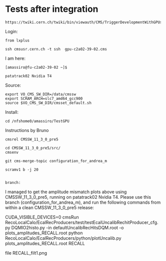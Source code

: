 Tests after integration
====

    https://twiki.cern.ch/twiki/bin/viewauth/CMS/TriggerDevelopmentWithGPUs

Login:

    from lxplus
    
    ssh cmsusr.cern.ch -t ssh  gpu-c2a02-39-02.cms

I am here:

    [amassiro@fu-c2a02-39-02 ~]$ 

    patatrack02 Nvidia T4

Source:

    export VO_CMS_SW_DIR=/data/cmssw
    export SCRAM_ARCH=slc7_amd64_gcc900
    source $VO_CMS_SW_DIR/cmsset_default.sh

Install:

    cd /nfshome0/amassiro/TestGPU

Instructions by Bruno

    cmsrel CMSSW_11_3_0_pre5

    cd CMSSW_11_3_0_pre5/src/
    cmsenv
    
    git cms-merge-topic configuration_for_andrea_m

    scramv1 b -j 20


    branch: 




I managed to get the amplitude mismatch plots above using CMSSW_11_3_0_pre5, running on patatrack02 Nvidia T4.
Please use this branch (configuration_for_andrea_m), and run the following commands from within a clean CMSSW_11_3_0_pre5 release:

CUDA_VISIBLE_DEVICES=0 cmsRun RecoLocalCalo/EcalRecProducers/test/testEcalUncalibRechitProducer_cfg.py
DQMIO2histo.py -in defaultUncalibRecHitsDQM.root -o plots_amplitudes_RECALL.root
python RecoLocalCalo/EcalRecProducers/python/plotUncalib.py plots_amplitudes_RECALL.root RECALL

file RECALL_filt1.png



